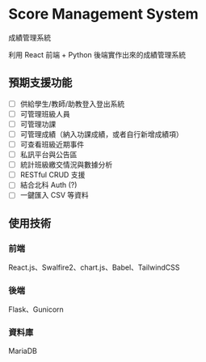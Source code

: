# Score Management System

成績管理系統

利用 React 前端 + Python 後端實作出來的成績管理系統

## 預期支援功能

 - [ ] 供給學生/教師/助教登入登出系統
 - [ ] 可管理班級人員
 - [ ] 可管理功課
 - [ ] 可管理成績（納入功課成績，或者自行新增成績項）
 - [ ] 可查看班級近期事件
 - [ ] 私訊平台與公告區
 - [ ] 統計班級繳交情況與數據分析
 - [ ] RESTful CRUD 支援
 - [ ] 結合北科 Auth (?)
 - [ ] 一鍵匯入 CSV 等資料

## 使用技術

### 前端

React.js、Swalfire2、chart.js、Babel、TailwindCSS

### 後端

Flask、Gunicorn

### 資料庫

MariaDB